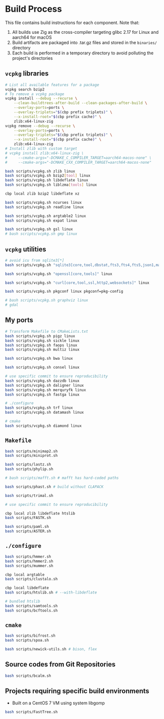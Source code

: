 # Build Process

This file contains build instructions for each component. Note that:

1. All builds use Zig as the cross-compiler targeting glibc 2.17 for Linux and aarch64 for macOS
2. Build artifacts are packaged into .tar.gz files and stored in the `binaries/` directory
3. Each build is performed in a temporary directory to avoid polluting the project's directories

## `vcpkg` libraries

```bash
# List all available features for a package
vcpkg search bzip2
# To remove a vcpkg package
vcpkg install --debug --recurse \
    --clean-buildtrees-after-build --clean-packages-after-build \
    --overlay-ports=ports \
    --overlay-triplets="$(cbp prefix triplets)" \
    --x-install-root="$(cbp prefix cache)" \
    zlib:x64-linux-zig
vcpkg remove --debug --recurse \
    --overlay-ports=ports \
    --overlay-triplets="$(cbp prefix triplets)" \
    --x-install-root="$(cbp prefix cache)" \
    zlib:x64-linux-zig
# Install zlib with custom target
# vcpkg install zlib:x64-linux-zig \
#     --cmake-args="-DCMAKE_C_COMPILER_TARGET=aarch64-macos-none" \
#     --cmake-args="-DCMAKE_CXX_COMPILER_TARGET=aarch64-macos-none"

bash scripts/vcpkg.sh zlib linux
bash scripts/vcpkg.sh bzip2[tool] linux
bash scripts/vcpkg.sh libdeflate linux
bash scripts/vcpkg.sh liblzma[tools] linux

cbp local zlib bzip2 libdeflate xz

bash scripts/vcpkg.sh ncurses linux
bash scripts/vcpkg.sh readline linux

bash scripts/vcpkg.sh argtable2 linux
bash scripts/vcpkg.sh expat linux

bash scripts/vcpkg.sh gsl linux
# bash scripts/vcpkg.sh gmp linux

```

## `vcpkg` utilities

```bash
# avoid icu from sqlite3[*]
bash scripts/vcpkg.sh "sqlite3[core,tool,dbstat,fts3,fts4,fts5,json1,math,rtree,soundex,zlib]" linux

bash scripts/vcpkg.sh "openssl[core,tools]" linux

bash scripts/vcpkg.sh "curl[core,tool,ssl,http2,websockets]" linux

bash scripts/vcpkg.sh pkgconf linux pkgconf=pkg-config

# bash scripts/vcpkg.sh graphviz linux
# gdal

```

## My ports

```bash
# Transform Makefile to CMakeLists.txt
bash scripts/vcpkg.sh pigz linux
bash scripts/vcpkg.sh sickle linux
bash scripts/vcpkg.sh faops linux
bash scripts/vcpkg.sh multiz linux

bash scripts/vcpkg.sh bwa linux

bash scripts/vcpkg.sh consel linux

# use specific commit to ensure reproducibility
bash scripts/vcpkg.sh dazzdb linux
bash scripts/vcpkg.sh daligner linux
bash scripts/vcpkg.sh merquryfk linux
bash scripts/vcpkg.sh fastga linux

# ./configure
bash scripts/vcpkg.sh trf linux
bash scripts/vcpkg.sh datamash linux

# cmake
bash scripts/vcpkg.sh diamond linux

```

## `Makefile`

```bash
bash scripts/minimap2.sh
bash scripts/miniprot.sh

bash scripts/lastz.sh
bash scripts/phylip.sh

# bash scripts/mafft.sh # mafft has hard-coded paths

bash scripts/phast.sh # build without CLAPACK

bash scripts/trimal.sh

# use specific commit to ensure reproducibility

cbp local zlib libdeflate htslib
bash scripts/FASTK.sh

bash scripts/paml.sh
bash scripts/ASTER.sh

```

## `./configure`

```bash
bash scripts/hmmer.sh
bash scripts/hmmer2.sh
bash scripts/mummer.sh

cbp local argtable
bash scripts/clustalo.sh

cbp local libdeflate
bash scripts/htslib.sh # --with-libdeflate

# bundled htslib
bash scripts/samtools.sh
bash scripts/bcftools.sh

```

## `cmake`

```bash
bash scripts/bifrost.sh
bash scripts/spoa.sh

bash scripts/newick-utils.sh # bison, flex

```

## Source codes from Git Repositories

```bash
bash scripts/bcalm.sh

```

## Projects requiring specific build environments

* Built on a CentOS 7 VM using system libgomp

```bash
bash scripts/FastTree.sh

```
